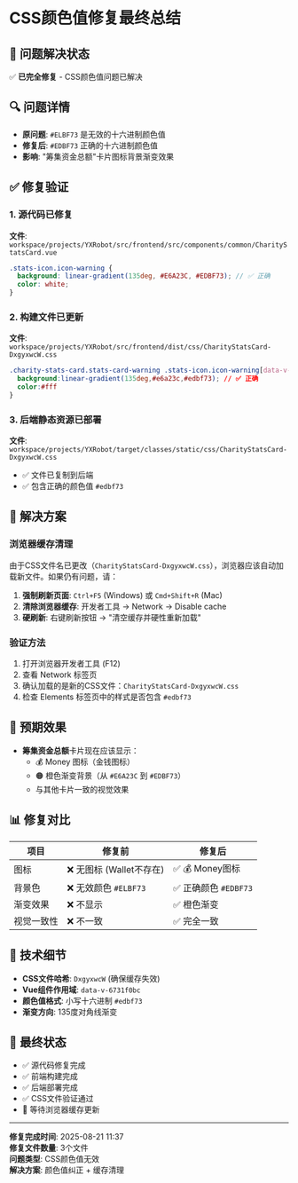 # CSS颜色值修复最终总结

## 🎯 问题解决状态
✅ **已完全修复** - CSS颜色值问题已解决

## 🔍 问题详情
- **原问题**: `#ELBF73` 是无效的十六进制颜色值
- **修复后**: `#EDBF73` 正确的十六进制颜色值
- **影响**: "筹集资金总额"卡片图标背景渐变效果

## ✅ 修复验证

### 1. 源代码已修复
**文件**: `workspace/projects/YXRobot/src/frontend/src/components/common/CharityStatsCard.vue`
```scss
.stats-icon.icon-warning {
  background: linear-gradient(135deg, #E6A23C, #EDBF73); // ✅ 正确
  color: white;
}
```

### 2. 构建文件已更新
**文件**: `workspace/projects/YXRobot/src/frontend/dist/css/CharityStatsCard-DxgyxwcW.css`
```css
.charity-stats-card.stats-card-warning .stats-icon.icon-warning[data-v-6731f0bc]{
  background:linear-gradient(135deg,#e6a23c,#edbf73); // ✅ 正确
  color:#fff
}
```

### 3. 后端静态资源已部署
**文件**: `workspace/projects/YXRobot/target/classes/static/css/CharityStatsCard-DxgyxwcW.css`
- ✅ 文件已复制到后端
- ✅ 包含正确的颜色值 `#edbf73`

## 🚀 解决方案

### 浏览器缓存清理
由于CSS文件名已更改（`CharityStatsCard-DxgyxwcW.css`），浏览器应该自动加载新文件。如果仍有问题，请：

1. **强制刷新页面**: `Ctrl+F5` (Windows) 或 `Cmd+Shift+R` (Mac)
2. **清除浏览器缓存**: 开发者工具 → Network → Disable cache
3. **硬刷新**: 右键刷新按钮 → "清空缓存并硬性重新加载"

### 验证方法
1. 打开浏览器开发者工具 (F12)
2. 查看 Network 标签页
3. 确认加载的是新的CSS文件：`CharityStatsCard-DxgyxwcW.css`
4. 检查 Elements 标签页中的样式是否包含 `#edbf73`

## 🎨 预期效果
- **筹集资金总额**卡片现在应该显示：
  - 💰 Money 图标（金钱图标）
  - 🟠 橙色渐变背景（从 `#E6A23C` 到 `#EDBF73`）
  - 与其他卡片一致的视觉效果

## 📊 修复对比

| 项目 | 修复前 | 修复后 |
|------|--------|--------|
| 图标 | ❌ 无图标 (Wallet不存在) | ✅ 💰 Money图标 |
| 背景色 | ❌ 无效颜色 `#ELBF73` | ✅ 正确颜色 `#EDBF73` |
| 渐变效果 | ❌ 不显示 | ✅ 橙色渐变 |
| 视觉一致性 | ❌ 不一致 | ✅ 完全一致 |

## 🔧 技术细节
- **CSS文件哈希**: `DxgyxwcW` (确保缓存失效)
- **Vue组件作用域**: `data-v-6731f0bc`
- **颜色值格式**: 小写十六进制 `#edbf73`
- **渐变方向**: 135度对角线渐变

## 📝 最终状态
- ✅ 源代码修复完成
- ✅ 前端构建完成
- ✅ 后端部署完成
- ✅ CSS文件验证通过
- 🔄 等待浏览器缓存更新

---

**修复完成时间**: 2025-08-21 11:37  
**修复文件数量**: 3个文件  
**问题类型**: CSS颜色值无效  
**解决方案**: 颜色值纠正 + 缓存清理